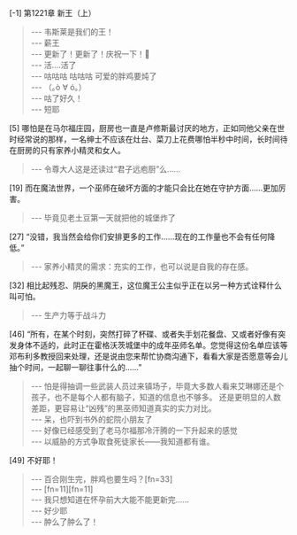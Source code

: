 
[-1] 第1221章 新王（上）
>--- 韦斯莱是我们的王！<br>
>--- 薪王<br>
>--- 更新了！更新了！庆祝一下！🎉<br>
>--- 活....活了<br>
>--- 咕咕咕  咕咕咕  可爱的胖鸡要炖了<br>
>--- （｡ò ∀ ó｡）<br>
>--- 咕了好久！<br>
>--- 短耶<br>

[5] 哪怕是在马尔福庄园，厨房也一直是卢修斯最讨厌的地方，正如同他父亲在世时经常说的那样，一名绅士不应该在灶台、菜刀上花费哪怕半秒中时间，长时间待在厨房的只有家养小精灵和女人。
>--- 令尊大人这是还读过“君子远庖厨”么……<br>

[19] 而在魔法世界，一个巫师在破坏方面的才能只会比在她在守护方面……更加厉害。
>--- 毕竟见老土豆第一天就把他的城堡炸了<br>

[27] “没错，我当然会给你们安排更多的工作……现在的工作量也不会有任何降低。”
>--- 家养小精灵的需求：充实的工作，也可以说是自我的存在感。<br>

[32] 相比起残忍、阴戾的黑魔王，这位魔王公主似乎正在以另一种方式诠释什么叫可怕。
>--- 生产力等于战斗力<br>

[46] “所有，在某个时刻，突然打碎了杯碟、或者失手划花餐盘、又或者好像有突发身体不适的，此时正在霍格沃茨城堡中的成年巫师名单。您觉得这份名单应该等邓布利多教授回来处理，还是说由您来帮忙协商沟通下，看看大家是否愿意等会儿抽个时间，一起聊一聊往事什么的……”
>--- 怕是得抽调一些武装人员过来镇场子，毕竟大多数人看来艾琳娜还是个孩子，也不是每个人都有脑子，知道的信息也不够多。
还是更明显的人数差距，更容易让“凶残”的黑巫师知道真实的实力对比。<br>
>--- 呆，也吓到书外的蛇院小朋友了<br>
>--- 好像已经感受到了老马尔福那冷汗腾的一下升起来的感觉<br>
>--- 以威胁的方式争取食死徒家长——我知道都有谁。<br>

[49] 不好耶！
>--- 百合刚生完，胖鸡也要生吗？[fn=33]<br>
>--- [fn=11][fn=11]<br>
>--- 我只想知道在怀孕前大大能不能更新完……<br>
>--- 好少耶<br>
>--- 肿么了肿么了！<br>
